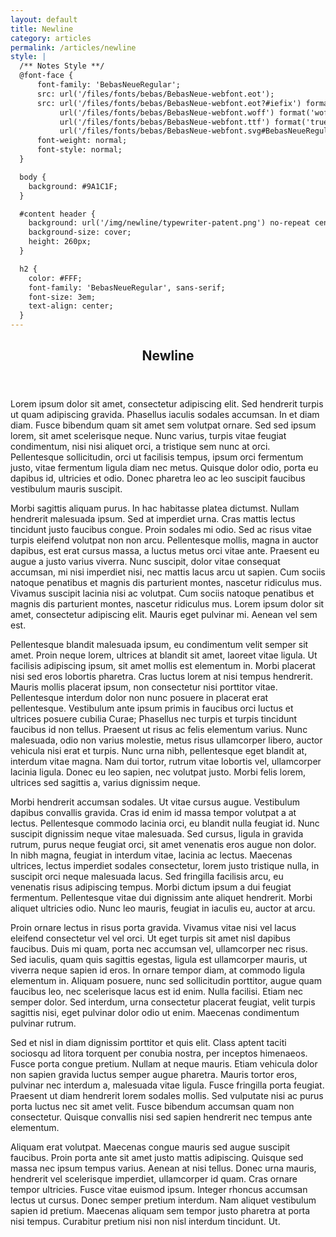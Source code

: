 ```yaml
---
layout: default
title: Newline
category: articles
permalink: /articles/newline
style: |
  /** Notes Style **/
  @font-face {
      font-family: 'BebasNeueRegular';
      src: url('/files/fonts/bebas/BebasNeue-webfont.eot');
      src: url('/files/fonts/bebas/BebasNeue-webfont.eot?#iefix') format('embedded-opentype'),
           url('/files/fonts/bebas/BebasNeue-webfont.woff') format('woff'),
           url('/files/fonts/bebas/BebasNeue-webfont.ttf') format('truetype'),
           url('/files/fonts/bebas/BebasNeue-webfont.svg#BebasNeueRegular') format('svg');
      font-weight: normal;
      font-style: normal;
  }

  body {
    background: #9A1C1F;
  }

  #content header {
    background: url('/img/newline/typewriter-patent.png') no-repeat center;
    background-size: cover;
    height: 260px;
  }

  h2 {
    color: #FFF;
    font-family: 'BebasNeueRegular', sans-serif;
    font-size: 3em;
    text-align: center;
  }
---
```


<header>
  <h2>Newline</h2>
</header>

Lorem ipsum dolor sit amet, consectetur adipiscing elit. Sed hendrerit turpis ut quam adipiscing gravida. Phasellus iaculis sodales accumsan. In et diam diam. Fusce bibendum quam sit amet sem volutpat ornare. Sed sed ipsum lorem, sit amet scelerisque neque. Nunc varius, turpis vitae feugiat condimentum, nisi nisi aliquet orci, a tristique sem nunc at orci. Pellentesque sollicitudin, orci ut facilisis tempus, ipsum orci fermentum justo, vitae fermentum ligula diam nec metus. Quisque dolor odio, porta eu dapibus id, ultricies et odio. Donec pharetra leo ac leo suscipit faucibus vestibulum mauris suscipit.

Morbi sagittis aliquam purus. In hac habitasse platea dictumst. Nullam hendrerit malesuada ipsum. Sed at imperdiet urna. Cras mattis lectus tincidunt justo faucibus congue. Proin sodales mi odio. Sed ac risus vitae turpis eleifend volutpat non non arcu. Pellentesque mollis, magna in auctor dapibus, est erat cursus massa, a luctus metus orci vitae ante. Praesent eu augue a justo varius viverra. Nunc suscipit, dolor vitae consequat accumsan, mi nisi imperdiet nisi, nec mattis lacus arcu ut sapien. Cum sociis natoque penatibus et magnis dis parturient montes, nascetur ridiculus mus. Vivamus suscipit lacinia nisi ac volutpat. Cum sociis natoque penatibus et magnis dis parturient montes, nascetur ridiculus mus. Lorem ipsum dolor sit amet, consectetur adipiscing elit. Mauris eget pulvinar mi. Aenean vel sem est.

Pellentesque blandit malesuada ipsum, eu condimentum velit semper sit amet. Proin neque lorem, ultrices at blandit sit amet, laoreet vitae ligula. Ut facilisis adipiscing ipsum, sit amet mollis est elementum in. Morbi placerat nisi sed eros lobortis pharetra. Cras luctus lorem at nisi tempus hendrerit. Mauris mollis placerat ipsum, non consectetur nisi porttitor vitae. Pellentesque interdum dolor non nunc posuere in placerat erat pellentesque. Vestibulum ante ipsum primis in faucibus orci luctus et ultrices posuere cubilia Curae; Phasellus nec turpis et turpis tincidunt faucibus id non tellus. Praesent ut risus ac felis elementum varius. Nunc malesuada, odio non varius molestie, metus risus ullamcorper libero, auctor vehicula nisi erat et turpis. Nunc urna nibh, pellentesque eget blandit at, interdum vitae magna. Nam dui tortor, rutrum vitae lobortis vel, ullamcorper lacinia ligula. Donec eu leo sapien, nec volutpat justo. Morbi felis lorem, ultrices sed sagittis a, varius dignissim neque.

Morbi hendrerit accumsan sodales. Ut vitae cursus augue. Vestibulum dapibus convallis gravida. Cras id enim id massa tempor volutpat a at lectus. Pellentesque commodo lacinia orci, eu blandit nulla feugiat id. Nunc suscipit dignissim neque vitae malesuada. Sed cursus, ligula in gravida rutrum, purus neque feugiat orci, sit amet venenatis eros augue non dolor. In nibh magna, feugiat in interdum vitae, lacinia ac lectus. Maecenas ultrices, lectus imperdiet sodales consectetur, lorem justo tristique nulla, in suscipit orci neque malesuada lacus. Sed fringilla facilisis arcu, eu venenatis risus adipiscing tempus. Morbi dictum ipsum a dui feugiat fermentum. Pellentesque vitae dui dignissim ante aliquet hendrerit. Morbi aliquet ultricies odio. Nunc leo mauris, feugiat in iaculis eu, auctor at arcu.

Proin ornare lectus in risus porta gravida. Vivamus vitae nisi vel lacus eleifend consectetur vel vel orci. Ut eget turpis sit amet nisl dapibus faucibus. Duis mi quam, porta nec accumsan vel, ullamcorper nec risus. Sed iaculis, quam quis sagittis egestas, ligula est ullamcorper mauris, ut viverra neque sapien id eros. In ornare tempor diam, at commodo ligula elementum in. Aliquam posuere, nunc sed sollicitudin porttitor, augue quam faucibus leo, nec scelerisque lacus est id enim. Nulla facilisi. Etiam nec semper dolor. Sed interdum, urna consectetur placerat feugiat, velit turpis sagittis nisi, eget pulvinar dolor odio ut enim. Maecenas condimentum pulvinar rutrum.

Sed et nisl in diam dignissim porttitor et quis elit. Class aptent taciti sociosqu ad litora torquent per conubia nostra, per inceptos himenaeos. Fusce porta congue pretium. Nullam at neque mauris. Etiam vehicula dolor non sapien gravida luctus semper augue pharetra. Mauris tortor eros, pulvinar nec interdum a, malesuada vitae ligula. Fusce fringilla porta feugiat. Praesent ut diam hendrerit lorem sodales mollis. Sed vulputate nisi ac purus porta luctus nec sit amet velit. Fusce bibendum accumsan quam non consectetur. Quisque convallis nisi sed sapien hendrerit nec tempus ante elementum.

Aliquam erat volutpat. Maecenas congue mauris sed augue suscipit faucibus. Proin porta ante sit amet justo mattis adipiscing. Quisque sed massa nec ipsum tempus varius. Aenean at nisi tellus. Donec urna mauris, hendrerit vel scelerisque imperdiet, ullamcorper id quam. Cras ornare tempor ultricies. Fusce vitae euismod ipsum. Integer rhoncus accumsan lectus ut cursus. Donec semper pretium interdum. Nam aliquet vestibulum sapien id pretium. Maecenas aliquam sem tempor justo pharetra at porta nisi tempus. Curabitur pretium nisi non nisl interdum tincidunt. Ut.

